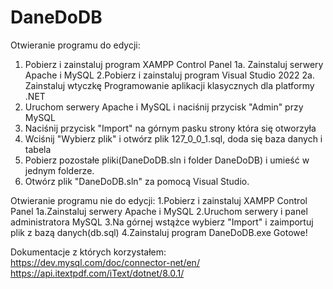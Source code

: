 # DaneDoDB
Otwieranie programu do edycji:
1. Pobierz i zainstaluj program XAMPP Control Panel
1a. Zainstaluj serwery Apache i MySQL
2.Pobierz i zainstaluj program Visual Studio 2022
2a. Zainstaluj wtyczkę Programowanie aplikacji klasycznych dla platformy .NET
3. Uruchom serwery Apache i MySQL i naciśnij przycisk "Admin" przy MySQL
4. Naciśnij przycisk "Import" na górnym pasku strony która się otworzyła
5. Wciśnij "Wybierz plik" i otwórz plik 127_0_0_1.sql, doda się baza danych i tabela
6. Pobierz pozostałe pliki(DaneDoDB.sln i folder DaneDoDB) i umieść w jednym folderze.
7. Otwórz plik "DaneDoDB.sln" za pomocą Visual Studio.

   
Otwieranie programu nie do edycji:
1.Pobierz i zainstaluj XAMPP Control Panel
1a.Zainstaluj serwery Apache i MySQL
2.Uruchom serwery i panel administratora MySQL
3.Na górnej wstążce wybierz "Import" i zaimportuj plik z bazą danych(db.sql)
4.Zainstaluj program DaneDoDB.exe
Gotowe!

   Dokumentacje z których korzystałem:
   https://dev.mysql.com/doc/connector-net/en/
   https://api.itextpdf.com/iText/dotnet/8.0.1/
